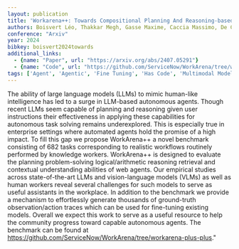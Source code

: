 ```yaml
---
layout: publication
title: 'Workarena++: Towards Compositional Planning And Reasoning-based Common Knowledge Work Tasks'
authors: Boisvert Léo, Thakkar Megh, Gasse Maxime, Caccia Massimo, De Chezelles Thibault Le Sellier, Cappart Quentin, Chapados Nicolas, Lacoste Alexandre, Drouin Alexandre
conference: "Arxiv"
year: 2024
bibkey: boisvert2024towards
additional_links:
  - {name: "Paper", url: "https://arxiv.org/abs/2407.05291"}
  - {name: "Code", url: "https://github.com/ServiceNow/WorkArena/tree/workarena-plus-plus"}
tags: ['Agent', 'Agentic', 'Fine Tuning', 'Has Code', 'Multimodal Models', 'Pretraining Methods', 'Tools', 'Training Techniques']
---
```

The ability of large language models (LLMs) to mimic human-like intelligence has led to a surge in LLM-based autonomous agents. Though recent LLMs seem capable of planning and reasoning given user instructions their effectiveness in applying these capabilities for autonomous task solving remains underexplored. This is especially true in enterprise settings where automated agents hold the promise of a high impact. To fill this gap we propose WorkArena++ a novel benchmark consisting of 682 tasks corresponding to realistic workflows routinely performed by knowledge workers. WorkArena++ is designed to evaluate the planning problem-solving logical/arithmetic reasoning retrieval and contextual understanding abilities of web agents. Our empirical studies across state-of-the-art LLMs and vision-language models (VLMs) as well as human workers reveal several challenges for such models to serve as useful assistants in the workplace. In addition to the benchmark we provide a mechanism to effortlessly generate thousands of ground-truth observation/action traces which can be used for fine-tuning existing models. Overall we expect this work to serve as a useful resource to help the community progress toward capable autonomous agents. The benchmark can be found at https://github.com/ServiceNow/WorkArena/tree/workarena-plus-plus."
